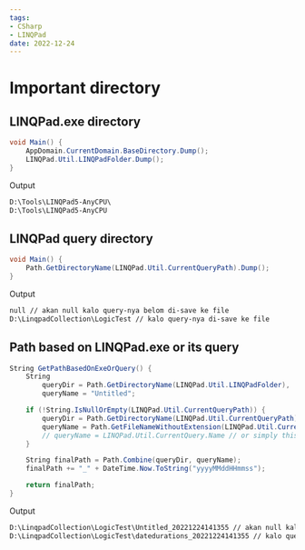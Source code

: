 ```yaml
---
tags:
- CSharp
- LINQPad
date: 2022-12-24
---
```


# Important directory

## LINQPad.exe directory

```c#
void Main() {
    AppDomain.CurrentDomain.BaseDirectory.Dump();
    LINQPad.Util.LINQPadFolder.Dump();
}
```

Output

```markdown
D:\Tools\LINQPad5-AnyCPU\
D:\Tools\LINQPad5-AnyCPU
```



## LINQPad query directory

```c#
void Main() {
    Path.GetDirectoryName(LINQPad.Util.CurrentQueryPath).Dump();
}
```

Output

```markdown
null // akan null kalo query-nya belom di-save ke file
D:\LinqpadCollection\LogicTest // kalo query-nya di-save ke file
```



## Path based on LINQPad.exe or its query

```c#
String GetPathBasedOnExeOrQuery() {
    String
        queryDir = Path.GetDirectoryName(LINQPad.Util.LINQPadFolder),
        queryName = "Untitled";

    if (!String.IsNullOrEmpty(LINQPad.Util.CurrentQueryPath)) {
        queryDir = Path.GetDirectoryName(LINQPad.Util.CurrentQueryPath);
        queryName = Path.GetFileNameWithoutExtension(LINQPad.Util.CurrentQueryPath);
        // queryName = LINQPad.Util.CurrentQuery.Name // or simply this
    }

    String finalPath = Path.Combine(queryDir, queryName);
    finalPath += "_" + DateTime.Now.ToString("yyyyMMddHHmmss");

    return finalPath;
}
```

Output

```markdown
D:\LinqpadCollection\LogicTest\Untitled_20221224141355 // akan null kalo query-nya belom di-save ke file
D:\LinqpadCollection\LogicTest\datedurations_20221224141355 // kalo query-nya di-save ke file
```